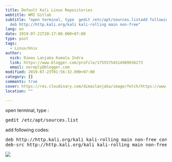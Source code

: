 ```yaml
---
title: Default Kali Linux Repositories
webtitle: WMI Gitlab
subtitle: "open terminal, type  gedit /etc/apt/sources.listadd following codes:
  deb http://http.kali.org/kali kali-rolling main non-free"
lang: en
date: 2019-07-21T20:17:00.000+07:00
type: post
tags:
  - Linux/Unix
author:
  nick: Dimas Lanjaka Kumala Indra
  link: https://www.blogger.com/profile/17555754514989936273
  email: noreply@blogger.com
modified: 2019-07-23T01:56:32.090+07:00
category: []
comments: true
cover: https://res.cloudinary.com/dimaslanjaka/image/fetch/https://www.pngarts.com/files/3/Linux-PNG-Image-Background.png
location: ""

---
```


<div dir="ltr" style="text-align: left;" trbidi="on">open terminal, type : <pre>gedit /etc/apt/sources.list</pre>add following codes: <br><pre>deb http://http.kali.org/kali kali-rolling main non-free contrib<br>deb-src http://http.kali.org/kali kali-rolling main non-free contrib<br></pre></div><img src="https://res.cloudinary.com/dimaslanjaka/image/fetch/https://www.pngarts.com/files/3/Linux-PNG-Image-Background.png">